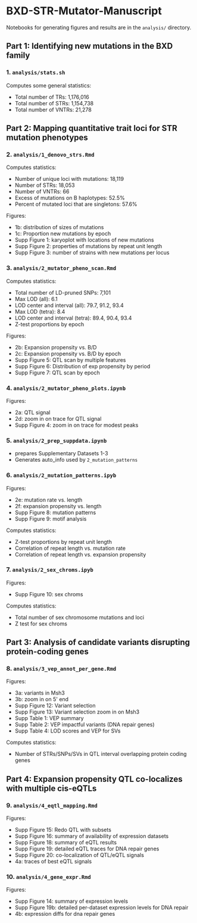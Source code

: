 # BXD-STR-Mutator-Manuscript

Notebooks for generating figures and results are in the `analysis/` directory.

## Part 1: Identifying new mutations in the BXD family 

### 1. `analysis/stats.sh` 

Computes some general statistics:
* Total number of TRs: 1,176,016
* Total number of STRs: 1,154,738
* Total number of VNTRs: 21,278

## Part 2: Mapping quantitative trait loci for STR mutation phenotypes

### 2. `analysis/1_denovo_strs.Rmd`

Computes statistics:
* Number of unique loci with mutations: 18,119
* Number of STRs: 18,053
* Number of VNTRs: 66
* Excess of mutations on B haplotypes: 52.5%
* Percent of mutated loci that are singletons: 57.6%

Figures:
* 1b: distribution of sizes of mutations
* 1c: Proportion new mutations by epoch
* Supp Figure 1: karyoplot with locations of new mutations
* Supp Figure 2: properties of mutations by repeat unit length
* Supp Figure 3: number of strains with new mutations per locus

### 3. `analysis/2_mutator_pheno_scan.Rmd`

Computes statistics:
* Total number of LD-pruned SNPs: 7,101
* Max LOD (all): 6.1
* LOD center and interval (all): 79.7, 91.2, 93.4
* Max LOD (tetra): 8.4
* LOD center and interval (tetra): 89.4, 90.4, 93.4
* Z-test proportions by epoch

Figures:
* 2b: Expansion propensity vs. B/D
* 2c: Expansion propensity vs. B/D by epoch
* Supp Figure 5: QTL scan by multiple features
* Supp Figure 6: Distribution of exp propensity by period
* Supp Figure 7: QTL scan by epoch

### 4. `analysis/2_mutator_pheno_plots.ipynb`

Figures:
* 2a: QTL signal
* 2d: zoom in on trace for QTL signal
* Supp Figure 4: zoom in on trace for modest peaks

### 5. `analysis/2_prep_suppdata.ipynb`

* prepares Supplementary Datasets 1-3
* Generates auto_info used by `2_mutation_patterns`

### 6. `analysis/2_mutation_patterns.ipyb`

Figures:
* 2e: mutation rate vs. length
* 2f: expansion propensity vs. length
* Supp Figure 8: mutation patterns
* Supp Figure 9: motif analysis

Computes statistics:
* Z-test proportions by repeat unit length 
* Correlation of repeat length vs. mutation rate 
* Correlation of repeat length vs. expansion propensity

### 7. `analysis/2_sex_chroms.ipyb`

Figures:
* Supp Figure 10: sex chroms

Computes statistics:
* Total number of sex chromosome mutations and loci
* Z test for sex chroms

## Part 3: Analysis of candidate variants disrupting protein-coding genes

### 8. `analysis/3_vep_annot_per_gene.Rmd`

Figures:
* 3a: variants in Msh3
* 3b: zoom in on 5' end
* Supp Figure 12: Variant selection
* Supp Figure 13: Variant selection zoom in on Msh3
* Supp Table 1: VEP summary
* Supp Table 2: VEP impactful variants (DNA repair genes)
* Supp Table 4: LOD scores and VEP for SVs

Computes statistics:
* Number of STRs/SNPs/SVs in QTL interval overlapping protein coding genes

## Part 4: Expansion propensity QTL co-localizes with multiple cis-eQTLs

### 9. `analysis/4_eqtl_mapping.Rmd`

Figures:
* Supp Figure 15: Redo QTL with subsets
* Supp Figure 16: summary of availability of expression datasets
* Supp Figure 18: summary of eQTL results
* Supp Figure 19: detailed eQTL traces for DNA repair genes
* Supp Figure 20: co-localization of QTL/eQTL signals
* 4a: traces of best eQTL signals

### 10. `analysis/4_gene_expr.Rmd`

Figures:
* Supp Figure 14: summary of expression levels
* Supp Figure 19b: detailed per-dataset expression levels for DNA repair
* 4b: expression diffs for dna repair genes

